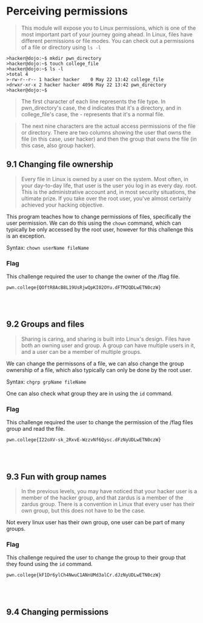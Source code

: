# Perceiving permissions
>This module will expose you to Linux permissions, which is one of the most important part of your journey going ahead.
In Linux, files have different permissions or file modes. You can check out a permissions of a file or directory using ```ls -l```

```
>hacker@dojo:~$ mkdir pwn_directory
>hacker@dojo:~$ touch college_file
>hacker@dojo:~$ ls -l
>total 4
>-rw-r--r-- 1 hacker hacker    0 May 22 13:42 college_file
>drwxr-xr-x 2 hacker hacker 4096 May 22 13:42 pwn_directory
>hacker@dojo:~$
```

>The first character of each line represents the file type. In pwn_directory's case, the d indicates that it's a directory, and in college_file's case, the - represents that it's a normal file.

>The next nine characters are the actual access permissions of the file or directory.
>There are two columns showing the user that owns the file (in this case, user hacker) and then the group that owns the file (in this case, also group hacker).


## 9.1 Changing file ownership
>Every file in Linux is owned by a user on the system. Most often, in your day-to-day life, that user is the user you log in as every day.
>root. This is the administrative account and, in most security situations, the ultimate prize. If you take over the root user, you've almost certainly achieved your hacking objective.

This program teaches how to change permissions of files, specifically the user permission. We can do this using the ```chown``` command, which can typically be only accessed by the root user, however for this challenge this is an exception.

Syntax: ``` chown userName fileName ```

### Flag
This challenge required the user to change the owner of the /flag file.
```
pwn.college{QOftR8AcB8L19UsRjwQpKI02OYu.dFTM2QDLwETN0czW}
```
<br>
<br>

## 9.2 Groups and files
>Sharing is caring, and sharing is built into Linux's design. Files have both an owning user and group. A group can have multiple users in it, and a user can be a member of multiple groups.

We can change the permissons of a file, we can also change the group ownership of a file, which also typically can only be done by the root user.

Syntax: ``` chgrp grpName fileName ```

One can also check what group they are in using the ```id``` command.

### Flag
This challenge required the user to change the permission of the /flag files group and read the file.
```
pwn.college{I22oXV-sk_2RxvE-WzzvNf6Qysc.dFzNyUDLwETN0czW}
```
<br>
<br>

## 9.3 Fun with group names
>In the previous levels, you may have noticed that your hacker user is a member of the hacker group, and that zardus is a member of the zardus group. There is a convention in Linux that every user has their own group, but this does not have to be the case.

Not every linux user has their own group, one user can be part of many groups.

### Flag
This challenge required the user to change the group to their group that they found using the ```id``` command.
```
pwn.college{kF1Dr6ylCh4NwuC1ANnUMd3alCr.dJzNyUDLwETN0czW}
```
<br>
<br>

## 9.4 Changing permissions
>
